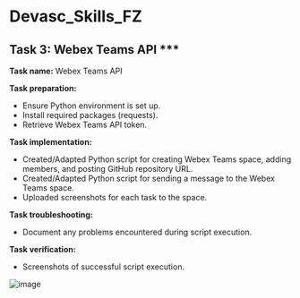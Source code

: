 # Devasc_Skills_FZ




## Task 3: Webex Teams API ***

**Task name:** Webex Teams API

**Task preparation:**
- Ensure Python environment is set up.
- Install required packages (requests).
- Retrieve Webex Teams API token.

**Task implementation:**
- Created/Adapted Python script for creating Webex Teams space, adding members, and posting GitHub repository URL.
- Created/Adapted Python script for sending a message to the Webex Teams space.
- Uploaded screenshots for each task to the space.

**Task troubleshooting:**
- Document any problems encountered during script execution.

**Task verification:**
- Screenshots of successful script execution.

![image](https://github.com/Fahimeke/Devasc_Skills_FZ/assets/91051172/c0efdb5e-287c-47ae-a33b-e1492f6c99c5)
